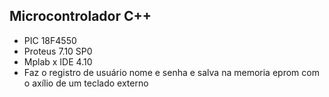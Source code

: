 ## Microcontrolador C++
- PIC 18F4550
- Proteus 7.10 SP0
- Mplab x IDE 4.10
- Faz o registro de usuário nome e senha e salva na memoria eprom com o axílio de um teclado externo
